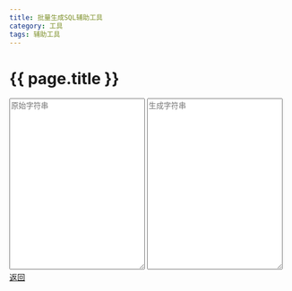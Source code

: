 ```yaml
---
title: 批量生成SQL辅助工具
category: 工具
tags: 辅助工具
---
```


{{ page.title }}
===
<html>

<head>
    <title></title>
    <script src="{{ BASE_PATH }}/articles/assets/js/vue.min.js"></script>
</head>

<body>
    <div id="app">
        <div>
            <textarea rows="20" style="width:48%" placeholder="原始字符串" v-model="originalStr"></textarea>
            <textarea rows="20" style="width:48%" placeholder="生成字符串" v-model="generateStr"></textarea>
        </div>
        <div><a href="/articles/">返回</a></div>
    </div>
</body>
<script>
    var vm = new Vue({
        el: '#app',
        data: {
            originalStr: '',
            generateStr: ''
        },
        watch: {
            "originalStr": function (nVal, oVal) {
                this.generateStr = '';
                var _self = this;
                if (nVal) {
                    var array = nVal.split('\n');
                    array.forEach(function (item, index) {
                        if (index == array.length - 1) {
                            _self.generateStr += "'" + item + "'";
                        } else {
                            _self.generateStr += "'" + item + "',\n";
                        }
                    });
                } else {
                    _self.generateStr = '';
                }
            }
        }
    });

</script>

</html>